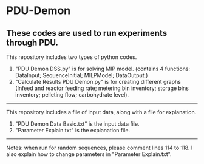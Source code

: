 # PDU-Demon
These codes are used to run experiments through PDU.
------
This repository includes two types of python codes.
1) "PDU Demon DSS.py" is for solving MIP model. (contains 4 functions: DataInput; SequenceInitial; MILPModel; DataOutput.)
2) "Calculate Results PDU Demon.py" is for creating different graphs (Infeed and reactor feeding rate; metering bin inventory; storage bins inventory; pelleting flow; carbohydrate level).
------
This repository includes a file of input data, along with a file for explanation.
1) "PDU Demon Data Basic.txt" is the input data file.
2) "Parameter Explain.txt" is the explanation file.
------
Notes: when run for random sequences, please comment lines 114 to 118.
I also explain how to change parameters in "Parameter Explain.txt".
